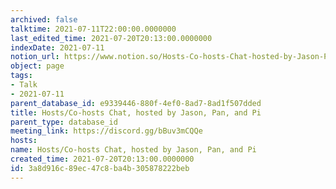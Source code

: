 ```yaml
---
archived: false
talktime: 2021-07-11T22:00:00.0000000
last_edited_time: 2021-07-20T20:13:00.0000000
indexDate: 2021-07-11
notion_url: https://www.notion.so/Hosts-Co-hosts-Chat-hosted-by-Jason-Pan-and-Pi-3a8d916c89ec47c8ba4b305878222beb
object: page
tags:
- Talk
- 2021-07-11
parent_database_id: e9339446-880f-4ef0-8ad7-8ad1f507dded
title: Hosts/Co-hosts Chat, hosted by Jason, Pan, and Pi
parent_type: database_id
meeting_link: https://discord.gg/bBuv3mCQQe
hosts: 
name: Hosts/Co-hosts Chat, hosted by Jason, Pan, and Pi
created_time: 2021-07-20T20:13:00.0000000
id: 3a8d916c-89ec-47c8-ba4b-305878222beb
---
```





